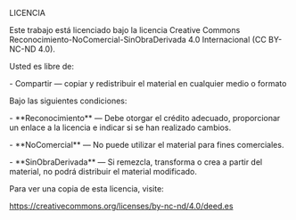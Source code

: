 LICENCIA

Este trabajo está licenciado bajo la licencia Creative Commons Reconocimiento-NoComercial-SinObraDerivada 4.0 Internacional (CC BY-NC-ND 4.0).



Usted es libre de:



\- Compartir — copiar y redistribuir el material en cualquier medio o formato



Bajo las siguientes condiciones:



\- \*\*Reconocimiento\*\* — Debe otorgar el crédito adecuado, proporcionar un enlace a la licencia e indicar si se han realizado cambios.

\- \*\*NoComercial\*\* — No puede utilizar el material para fines comerciales.

\- \*\*SinObraDerivada\*\* — Si remezcla, transforma o crea a partir del material, no podrá distribuir el material modificado.



Para ver una copia de esta licencia, visite:  

https://creativecommons.org/licenses/by-nc-nd/4.0/deed.es


